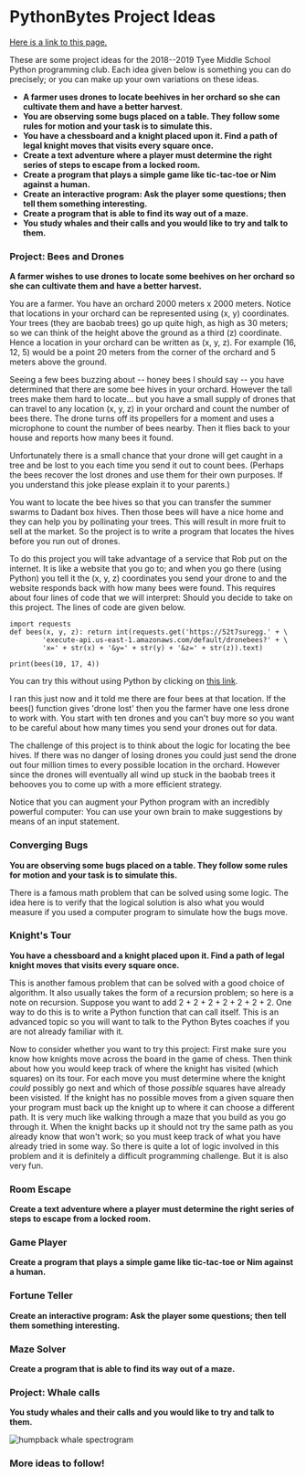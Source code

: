 # PythonBytes Project Ideas

[Here is a link to this page.](https://github.com/robfatland/pythonbytes/tree/master/projects)


These are some project ideas for the 2018--2019 Tyee Middle School Python programming club.
Each idea given below is something you can do precisely; or you can make up your
own variations on these ideas. 

- **A farmer uses drones to locate beehives in her orchard so she can cultivate them and have a better harvest.**
- **You are observing some bugs placed on a table. They follow some rules for motion and your task is to simulate this.**
- **You have a chessboard and a knight placed upon it. Find a path of legal knight moves that visits every square once.**
- **Create a text adventure where a player must determine the right series of steps to escape from a locked room.**
- **Create a program that plays a simple game like tic-tac-toe or Nim against a human.**
- **Create an interactive program: Ask the player some questions; then tell them something interesting.**
- **Create a program that is able to find its way out of a maze.**
- **You study whales and their calls and you would like to try and talk to them.**




### Project: Bees and Drones


**A farmer wishes to use drones to locate some beehives on her orchard so she can cultivate them and have a better harvest.**

You are a farmer. You have an orchard 2000 meters x 2000 meters. Notice that locations in your orchard can be
represented using (x, y) coordinates. Your trees (they are baobab trees) go up quite high, as high as 30 meters; 
so we can think of the height above the ground as a third (z) coordinate. Hence a location in your orchard can
be written as (x, y, z). For example (16, 12, 5) would be a point 20 meters from the corner of the orchard and 
5 meters above the ground.  


Seeing a few bees buzzing about -- honey bees I should say -- you have determined that there are some bee hives 
in your orchard. However the tall trees make them hard to locate... but you have a small supply of drones that 
can travel to any location (x, y, z) in your orchard and count the number of bees there. The drone turns off its
propellers for a moment and uses a microphone to count the number of bees nearby. Then it flies back to your 
house and reports how many bees it found.


Unfortunately there is a small chance that your drone will get caught in a tree and be lost to you each time 
you send it out to count bees. (Perhaps the bees recover the lost drones and use them for their own purposes.
If you understand this joke please explain it to your parents.) 


You want to locate the bee hives so that you can transfer the summer swarms to Dadant box hives. Then those 
bees will have a nice home and they can help you by pollinating your trees. This will result in more fruit to
sell at the market. So the project is to write a program that locates the hives before you run out of drones.  


To do this project you will take advantage of a service that Rob put on the internet. It is like a website 
that you go to; and when you go there (using Python) you tell it the (x, y, z) coordinates you send your 
drone to and the website responds back with how many bees were found. This requires about four lines of 
code that we will interpret: Should you decide to take on this project. The lines of code are given below.


```
import requests
def bees(x, y, z): return int(requests.get('https://52t7suregg.' + \
        'execute-api.us-east-1.amazonaws.com/default/dronebees?' + \
        'x=' + str(x) + '&y=' + str(y) + '&z=' + str(z)).text)
    
print(bees(10, 17, 4))
```

You can try this without using Python by clicking on 
[this link](https://52t7suregg.execute-api.us-east-1.amazonaws.com/default/dronebees?x=10&y=17&z=4).


I ran this just now and it told me there are four bees at that location. If the bees() function gives 
'drone lost' then you the farmer have one less drone to work with. You start with ten drones and you can't buy more
so you want to be careful about how many times you send your drones out for data. 


The challenge of this project is to think about the logic for locating the bee hives. If there was no danger of
losing drones you could just send the drone out four million times to every possible location in the orchard. 
However since the drones will eventually all wind up stuck in the baobab trees it behooves you to come up with 
a more efficient strategy.


Notice that you can augment your Python program with an incredibly powerful computer: You can use your own brain
to make suggestions by means of an input statement. 



### Converging Bugs


**You are observing some bugs placed on a table. They follow some rules for motion and your task is to simulate this.**


There is a famous math problem that can be solved using some logic. The idea here is to verify that the logical
solution is also what you would measure if you used a computer program to simulate how the bugs move. 


### Knight's Tour


**You have a chessboard and a knight placed upon it. Find a path of legal knight moves that visits every square once.**


This is another famous problem that can be solved with a good choice of algorithm. It also usually takes the 
form of a recursion problem; so here is a note on recursion. Suppose you want to add 2 + 2 + 2 + 2 + 2 + 2 + 2.
One way to do this is to write a Python function that can call itself. This is an advanced topic so you will 
want to talk to the Python Bytes coaches if you are not already familiar with it. 


Now to consider whether you want to try this project: First make sure you know how knights move across the board 
in the game of chess. Then think about how you would keep track of where the knight has visited (which squares) 
on its tour. For each move you must determine where the knight *could* possibly go next and which of those *possible*
squares have already been visisted. If the knight has no possible moves from a given square then your program must 
back up the knight up to where it can choose a different path. It is very much like walking through a maze that you
build as you go through it. When the knight backs up it should not try the same path as you already know that won't
work; so you must keep track of what you have already tried in some way. So there is quite a lot of logic involved 
in this problem and it is definitely a difficult programming challenge. But it is also very fun. 




### Room Escape 


**Create a text adventure where a player must determine the right series of steps to escape from a locked room.**


### Game Player


**Create a program that plays a simple game like tic-tac-toe or Nim against a human.**


### Fortune Teller


**Create an interactive program: Ask the player some questions; then tell them something interesting.**


### Maze Solver


**Create a program that is able to find its way out of a maze.**


### Project: Whale calls


**You study whales and their calls and you would like to try and talk to them.**


![humpback whale spectrogram](https://github.com/robfatland/pythonbytes/blob/master/projects/humpback_spectrogram1.png "whale call")


### More ideas to follow!
